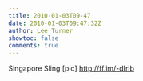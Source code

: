 ```yaml
---
title: 2010-01-03T09-47
date: 2010-01-03T09:47:32Z
author: Lee Turner
showtoc: false
comments: true
---
```


Singapore Sling [pic] http://ff.im/-dIrlb

